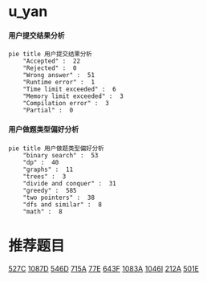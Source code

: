 # u_yan

<!-- tabs:start -->



#### **用户提交结果分析**

```mermaid
pie title 用户提交结果分析
    "Accepted" :  22
    "Rejected" :  0
    "Wrong answer" :  51
    "Runtime error" :  1
    "Time limit exceeded" :  6
    "Memory limit exceeded" :  3
    "Compilation error" :  3
    "Partial" :  0
```

#### **用户做题类型偏好分析**

```mermaid
pie title 用户做题类型偏好分析
    "binary search" :  53
    "dp" :  40
    "graphs" :  11
    "trees" :  3
    "divide and conquer" :  31
    "greedy" :  585
    "two pointers" :  38
    "dfs and similar" :  8
    "math" :  8
```



<!-- tabs:end -->
# 推荐题目
[527C](https://codeforces.com/contest/527/problem/C)
[1087D](https://codeforces.com/contest/1087/problem/D)
[546D](https://codeforces.com/contest/546/problem/D)
[715A](https://codeforces.com/contest/715/problem/A)
[77E](https://codeforces.com/contest/77/problem/E)
[643F](https://codeforces.com/contest/643/problem/F)
[1083A](https://codeforces.com/contest/1083/problem/A)
[1046I](https://codeforces.com/contest/1046/problem/I)
[212A](https://codeforces.com/contest/212/problem/A)
[501E](https://codeforces.com/contest/501/problem/E)
